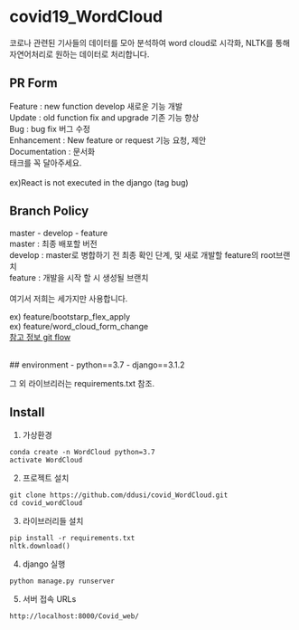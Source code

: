 # covid19_WordCloud
코로나 관련된 기사들의 데이터를 모아 분석하여 word cloud로 시각화, NLTK를 통해 자연어처리로 원하는 데이터로 처리합니다. 


## PR Form
Feature : new function develop 새로운 기능 개발 <br>
Update : old function fix and upgrade 기존 기능 향상 <br>
Bug : bug fix 버그 수정 <br>
Enhancement : New feature or request 기능 요청, 제안 <br>
Documentation : 문서화 <br>
태크를 꼭 달아주세요.<br>
<br>
ex)React is not executed in the django (tag bug)
<br>

## Branch Policy
master - develop - feature <br>
master : 최종 배포할 버전 <br>
develop : master로 병합하기 전 최종 확인 단계, 및 새로 개발할 feature의 root브랜치 <br>
feature : 개발을 시작 할 시 생성될 브랜치 <br>
<br>
여기서 저희는 세가지만 사용합니다. <br>

ex) feature/bootstarp_flex_apply <br>
ex) feature/word_cloud_form_change <br>
[참고 정보 git flow](https://woowabros.github.io/experience/2017/10/30/baemin-mobile-git-branch-strategy.html)

<br>
## environment
- python==3.7
- django==3.1.2

그 외 라이브리러는 requirements.txt 참조.

## Install
1. 가상환경 
```
conda create -n WordCloud python=3.7
activate WordCloud
```

2. 프로젝트 설치
```
git clone https://github.com/ddusi/covid_WordCloud.git
cd covid_wordCloud
```

3. 라이브러리들 설치
```
pip install -r requirements.txt
nltk.download()
```

4. django 실행
```
python manage.py runserver
```

5. 서버 접속 URLs
```
http://localhost:8000/Covid_web/
```

